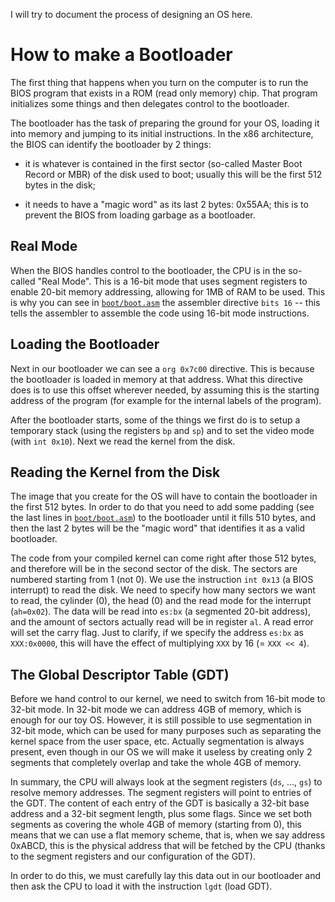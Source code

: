 I will try to document the process of designing an OS here.

# How to make a Bootloader

The first thing that happens when you turn on the computer is to run the BIOS program that exists in
a ROM (read only memory) chip. That program initializes some things and then delegates control to
the bootloader.

The bootloader has the task of preparing the ground for your OS, loading it into memory and jumping
to its initial instructions. In the x86 architecture, the BIOS can identify the bootloader by 2
things:

* it is whatever is contained in the first sector (so-called Master Boot Record or MBR) of the 
  disk used to boot; usually this will be the first 512 bytes in the disk;

* it needs to have a "magic word" as its last 2 bytes: 0x55AA; this is to prevent the BIOS from
  loading garbage as a bootloader.

## Real Mode

When the BIOS handles control to the bootloader, the CPU is in the so-called "Real Mode". This is a
16-bit mode that uses segment registers to enable 20-bit memory addressing, allowing for 1MB of RAM
to be used. This is why you can see in [`boot/boot.asm`](../boot/boot.asm) the assembler directive
`bits 16` -- this tells the assembler to assemble the code using 16-bit mode instructions.

## Loading the Bootloader

Next in our bootloader we can see a `org 0x7c00` directive. This is because the bootloader is loaded
in memory at that address. What this directive does is to use this offset wherever needed, by assuming
this is the starting address of the program (for example for the internal labels of the program).

After the bootloader starts, some of the things we first do is to setup a temporary stack
(using the registers `bp` and `sp`) and to set the video mode (with `int 0x10`). Next we read the
kernel from the disk.

## Reading the Kernel from the Disk

The image that you create for the OS will have to contain the bootloader in the first 512 bytes.
In order to do that you need to add some padding (see the last lines in
[`boot/boot.asm`](../boot/boot.asm)) to the bootloader until it fills 510 bytes, and then the last
2 bytes will be the "magic word" that identifies it as a valid bootloader.

The code from your compiled kernel can come right after those 512 bytes, and therefore will be in
the second sector of the disk. The sectors are numbered starting from 1 (not 0). We use the instruction
`int 0x13` (a BIOS interrupt) to read the disk. We need to specify how many sectors we want to read,
the cylinder (0), the head (0) and the read mode for the interrupt (`ah=0x02`). The data will be
read into `es:bx` (a segmented 20-bit address), and the amount of sectors actually read will be in
register `al`. A read error will set the carry flag. Just to clarify, if we specify the address
`es:bx` as `XXX:0x0000`, this will have the effect of multiplying `XXX` by 16 (= `XXX << 4`).

## The Global Descriptor Table (GDT)

Before we hand control to our kernel, we need to switch from 16-bit mode to 32-bit mode. In 32-bit mode
we can address 4GB of memory, which is enough for our toy OS. However, it is still possible to use
segmentation in 32-bit mode, which can be used for many purposes such as separating the kernel space
from the user space, etc. Actually segmentation is always present, even though in our OS we will make
it useless by creating only 2 segments that completely overlap and take the whole 4GB of memory.

In summary, the CPU will always look at the segment registers (`ds`, ..., `gs`) to resolve memory
addresses. The segment registers will point to entries of the GDT. The content of each entry of the
GDT is basically a 32-bit base address and a 32-bit segment length, plus some flags. Since we set
both segments as covering the whole 4GB of memory (starting from 0), this means that we can use a flat
memory scheme, that is, when we say address 0xABCD, this is the physical address that will be
fetched by the CPU (thanks to the segment registers and our configuration of the GDT).

In order to do this, we must carefully lay this data out in our bootloader and then ask the CPU to
load it with the instruction `lgdt` (load GDT).

